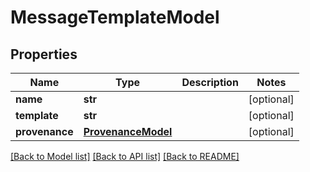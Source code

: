 # MessageTemplateModel

## Properties
Name | Type | Description | Notes
------------ | ------------- | ------------- | -------------
**name** | **str** |  | [optional] 
**template** | **str** |  | [optional] 
**provenance** | [**ProvenanceModel**](ProvenanceModel.md) |  | [optional] 

[[Back to Model list]](../README.md#documentation-for-models) [[Back to API list]](../README.md#documentation-for-api-endpoints) [[Back to README]](../README.md)



